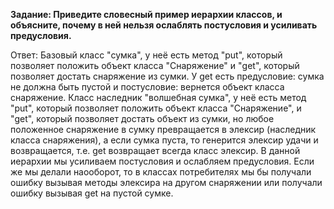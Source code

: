 **Задание: Приведите словесный пример иерархии классов, и объясните, почему в ней нельзя ослаблять постусловия и усиливать предусловия.**

Ответ:
Базовый класс "сумка", у неё есть метод "put", который позволяет положить объект класса "Снаряжение" и "get", который позволяет достать снаряжение из сумки. У get есть предусловие: сумка не должна быть пустой и постусловие: вернется объект класса снаряжение.
Класс наследник "волшебная сумка", у неё есть метод "put", который позволяет положить объект класса "Снаряжение", и "get", который позволяет достать объект из сумки, но любое положенное снаряжение в сумку превращается в элексир (наследник класса снаряжения), а если сумка пуста, то генерится элексир удачи и возвращается, т.е. get возвращает всегда класс элексир.
В данной иерархии мы усиливаем постусловия и ослабляем предусловия. Если же мы делали наооборот, то в классах потребителях мы бы получали ошибку вызывая методы элексира на другом снаряжении или получали ошибку вызывая get на пустой сумке.